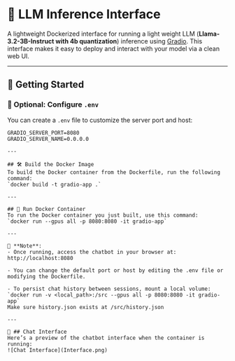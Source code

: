 # 🧠 LLM Inference Interface

A lightweight Dockerized interface for running a light weight LLM (**Llama-3.2-3B-Instruct with 4b quantization**) inference using [Gradio](https://www.gradio.app/). This interface makes it easy to deploy and interact with your model via a clean web UI.

---

## 🚀 Getting Started

### 📄 Optional: Configure `.env`

You can create a `.env` file to customize the server port and host:

```env
GRADIO_SERVER_PORT=8080
GRADIO_SERVER_NAME=0.0.0.0

---

## 🛠️ Build the Docker Image
To build the Docker container from the Dockerfile, run the following command:
`docker build -t gradio-app .`

---

## 🧪 Run Docker Container
To run the Docker container you just built, use this command:
`docker run --gpus all -p 8080:8080 -it gradio-app`

---

📌 **Note**:
- Once running, access the chatbot in your browser at: http://localhost:8080

- You can change the default port or host by editing the .env file or modifying the Dockerfile.

- To persist chat history between sessions, mount a local volume:
`docker run -v <local_path>:/src --gpus all -p 8080:8080 -it gradio-app`
Make sure history.json exists at /src/history.json

---

💬 ## Chat Interface
Here’s a preview of the chatbot interface when the container is running:
![Chat Interface](Interface.png)